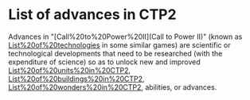 # List of advances in CTP2

Advances in "[Call%20to%20Power%20II](Call to Power II)" (known as [List%20of%20technologies](technologies) in some similar games) are scientific or technological developments that need to be researched (with the expenditure of science) so as to unlock new and improved [List%20of%20units%20in%20CTP2](units), [List%20of%20buildings%20in%20CTP2](buildings), [List%20of%20wonders%20in%20CTP2](wonders), abilities, or advances.
